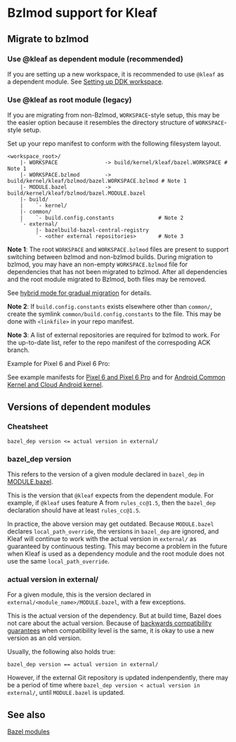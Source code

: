 # Bzlmod support for Kleaf

## Migrate to bzlmod

### Use @kleaf as dependent module (recommended)

If you are setting up a new workspace, it is recommended
to use `@kleaf` as a dependent module. See [Setting up DDK workspace](ddk/workspace.md).

### Use @kleaf as root module (legacy)

If you are migrating from non-Bzlmod, `WORKSPACE`-style
setup, this may be the easier option because it resembles the directory
structure of `WORKSPACE`-style setup.

Set up your repo manifest to conform with the following filesystem layout.

```text
<workspace_root>/
    |- WORKSPACE               -> build/kernel/kleaf/bazel.WORKSPACE # Note 1
    |- WORKSPACE.bzlmod        -> build/kernel/kleaf/bzlmod/bazel.WORKSPACE.bzlmod # Note 1
    |- MODULE.bazel            -> build/kernel/kleaf/bzlmod/bazel.MODULE.bazel
    |- build/
    |    `- kernel/
    |- common/
    |    `- build.config.constants              # Note 2
    `- external/
         |- bazelbuild-bazel-central-registry
         `- <other external repositories>       # Note 3
```

**Note 1**: The root `WORKSPACE` and `WORKSPACE.bzlmod` files are present to
support switching between bzlmod and non-bzlmod builds. During migration to
bzlmod, you may have an non-empty `WORKSPACE.bzlmod` file for dependencies
that has not been migrated to bzlmod. After all dependencies and the
root module migrated to Bzlmod, both files may be removed.

See
[hybrid mode for gradual migration](https://bazel.build/external/migration#hybrid-mode)
for details.

**Note 2**: If `build.config.constants` exists elsewhere other than `common/`,
create the symlink `common/build.config.constants` to the file. This may be
done with `<linkfile>` in your repo manifest.

**Note 3**: A list of external repositories are required for bzlmod to work.
For the up-to-date list, refer to the repo manifest of the correspoding ACK
branch.

Example for Pixel 6 and Pixel 6 Pro:

See example manifests for
[Pixel 6 and Pixel 6 Pro](https://android.googlesource.com/kernel/manifest/+/refs/heads/gs-android-gs-raviole-mainline/default.xml)
and for
[Android Common Kernel and Cloud Android kernel](https://android.googlesource.com/kernel/manifest/+/refs/heads/common-android-mainline/default.xml).

## Versions of dependent modules

### Cheatsheet

```text
bazel_dep version <= actual version in external/
```

### bazel\_dep version

This refers to the version of a given module declared in `bazel_dep` in
[MODULE.bazel](../bzlmod/bazel.MODULE.bazel).

This is the version that `@kleaf` expects from the dependent module. For
example, if `@kleaf` uses feature A from `rules_cc@1.5`, then the `bazel_dep`
declaration should have at least `rules_cc@1.5`.

In practice, the above version may get outdated. Because `MODULE.bazel`
declares `local_path_override`, the versions in `bazel_dep` are ignored, and
Kleaf will continue to work with the actual version in `external/` as
guaranteed by continuous testing. This may become a problem in the future
when Kleaf is used as a dependency module and the root module does not use the
same `local_path_override`.

### actual version in external/

For a given module, this is the version declared in
`external/<module_name>/MODULE.bazel`, with a few exceptions.

This is the actual version of the dependency. But at build time, Bazel does not
care about the actual version. Because of
[backwards compatibility guarantees](https://bazel.build/external/module#compatibility_level)
when compatibility level is the same, it is okay to use a new version as an
old version.

Usually, the following also holds true:

```text
bazel_dep version == actual version in external/
```

However, if the external Git repository is updated indenpendently, there may
be a period of time where `bazel_dep version < actual version in external/`,
until `MODULE.bazel` is updated.

## See also

[Bazel modules](https://bazel.build/external/module)
